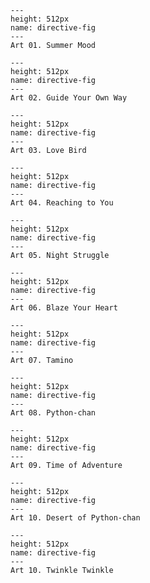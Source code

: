 ```{figure} ../../assets/anyalast.png
---
height: 512px
name: directive-fig
---
Art 01. Summer Mood
```

```{figure} ../../assets/dragon.png
---
height: 512px
name: directive-fig
---
Art 02. Guide Your Own Way
```

```{figure} ../../assets/last.png
---
height: 512px
name: directive-fig
---
Art 03. Love Bird
```

```{figure} ../../assets/renkliel.png
---
height: 512px
name: directive-fig
---
Art 04. Reaching to You
```

```{figure} ../../assets/flowergirl2.png
---
height: 512px
name: directive-fig
---
Art 05. Night Struggle
```

```{figure} ../../assets/rengokulastbutveryveryvery.png
---
height: 512px
name: directive-fig
---
Art 06. Blaze Your Heart
```

```{figure} ../../assets/habibi.png
---
height: 512px
name: directive-fig
---
Art 07. Tamino
```

```{figure} ../../assets/pychann.png
---
height: 512px
name: directive-fig
---
Art 08. Python-chan
```

```{figure} ../../assets/bmo.png
---
height: 512px
name: directive-fig
---
Art 09. Time of Adventure
```

```{figure} ../../assets/pythonchan2.png
---
height: 512px
name: directive-fig
---
Art 10. Desert of Python-chan
```

```{figure} ../../assets/dgkosenpai.png
---
height: 512px
name: directive-fig
---
Art 10. Twinkle Twinkle
```